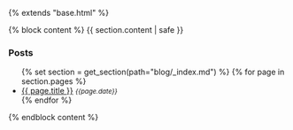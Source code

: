 {% extends "base.html" %}

{% block content %}
{{ section.content | safe }}


<h3> Posts </h3>
<ul class="title-list">
{% set section = get_section(path="blog/_index.md") %}
{% for page in section.pages %}
  <li>
    <a href="{{ page.permalink | safe }}">{{ page.title }}</a> <small><em>{{page.date}}</em></small>
  </li>
{% endfor %}
</ul>

{% endblock content %}
